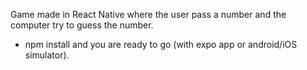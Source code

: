 Game made in React Native where the user pass a number and the computer try to guess the number.

- npm install and you are ready to go (with expo app or android/iOS simulator).